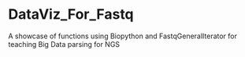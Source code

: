 # DataViz_For_Fastq
A showcase of functions using Biopython and FastqGeneralIterator for teaching Big Data parsing for NGS
